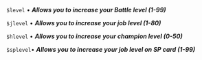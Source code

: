 `$level` • ***Allows you to increase your Battle level (1-99)***

`$jlevel` • ***Allows you to increase your job level (1-80)***

`$hlevel` • ***Allows you to increase your champion level (0-50)***

`$splevel`• ***Allows you to increase your job level on SP card (1-99)***
